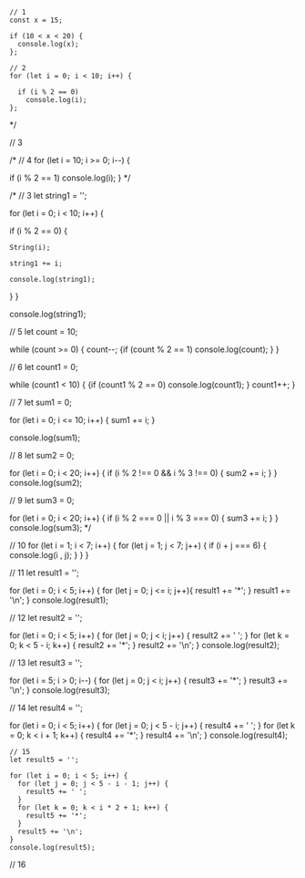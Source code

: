 ```
// 1
const x = 15;

if (10 < x < 20) {
  console.log(x);
};
```
```
// 2
for (let i = 0; i < 10; i++) {

  if (i % 2 == 0)
    console.log(i);
};
```
 */

// 3

/* 
// 4
for (let i = 10; i >= 0; i--) {
  
  if (i % 2 == 1)
    console.log(i);
}
 */

/* 
// 3
let string1 = '';

for (let i = 0; i < 10; i++) {

  if (i % 2 == 0) {

    String(i);

    string1 += i;

    console.log(string1);
  }
}

console.log(string1);

// 5
let count = 10;

while (count >= 0) {
  count--;
  {if (count % 2 == 1)
    console.log(count);
  }
}

// 6
let count1 = 0;

while (count1 < 10) {
  {if (count1 % 2 == 0)
    console.log(count1);
  }
  count1++;
}

// 7
let sum1 = 0;

for (let i = 0; i <= 10; i++) {
  sum1 += i;
}

console.log(sum1);

// 8
let sum2 = 0;

for (let i = 0; i < 20; i++) {
  if (i % 2 !== 0 && i % 3 !== 0) {
    sum2 += i;
  }
}
console.log(sum2);

// 9
let sum3 = 0;

for (let i = 0; i < 20; i++) {
  if (i % 2 === 0 || i % 3 === 0) {
    sum3 += i;
  }
}
console.log(sum3); */

// 10
for (let i = 1; i < 7; i++) {
  for (let j = 1; j < 7; j++) {
    if (i + j === 6) {
      console.log(i , j);
    }
  }
}

// 11
let result1 = '';

for (let i = 0; i < 5; i++) {
  for (let j = 0; j <= i; j++){
    result1 += '*';
  }
  result1 += '\n';
}
console.log(result1);

// 12
let result2 = '';

for (let i = 0; i < 5; i++) {
  for (let j = 0; j < i; j++) {
    result2 += ' ';
  }
  for (let k = 0; k < 5 - i; k++) {
    result2 += '*';
  }
  result2 += '\n';
}
console.log(result2);

// 13
let result3 = '';

for (let i = 5; i > 0; i--) {
  for (let j = 0; j < i; j++) {
    result3 += '*';
  }
  result3 += '\n';
}
console.log(result3);

// 14
let result4 = '';

for (let i = 0; i < 5; i++) {
  for (let j = 0; j < 5 - i; j++) {
    result4 += ' ';
  }
  for (let k = 0; k < i + 1; k++) {
    result4 += '*';
  }
  result4 += '\n';
}
console.log(result4);

```
// 15
let result5 = '';

for (let i = 0; i < 5; i++) {
  for (let j = 0; j < 5 - i - 1; j++) {
    result5 += ' ';
  }
  for (let k = 0; k < i * 2 + 1; k++) {
    result5 += '*';
  }
  result5 += '\n';
}
console.log(result5);
```

// 16
